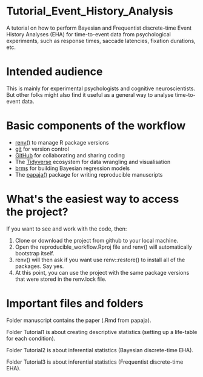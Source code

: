 # Tutorial_Event_History_Analysis
A tutorial on how to perform Bayesian and Frequentist discrete-time Event History Analyses (EHA) for time-to-event data from psychological experiments, such as response times, saccade latencies, fixation durations, etc.

# Intended audience
This is mainly for experimental psychologists and cognitive neuroscientists.
But other folks might also find it useful as a general way to analyse time-to-event data.

# Basic components of the workflow

- [renv()](https://rstudio.github.io/renv/articles/renv.html) to manage R package versions
- [git](https://git-scm.com/book/en/v2/Getting-Started-About-Version-Control) for version control
- [GitHub](https://github.com/) for collaborating and sharing coding
- The [Tidyverse](https://www.tidyverse.org/) ecosystem for data wrangling and visualisation 
- [brms](https://paul-buerkner.github.io/brms/) for building Bayesian regression models
- The [papaja()](https://frederikaust.com/papaja_man/) package for writing reproducible manuscripts

# What's the easiest way to access the project?
If you want to see and work with the code, then:

1. Clone or download the project from github to your local machine.
2. Open the reproducible_workflow.Rproj file and renv() will automatically bootstrap itself.
3. renv() will then ask if you want use renv::restore() to install all of the packages. Say yes.
4. At this point, you can use the project with the same package versions that were stored in the renv.lock file.

# Important files and folders

Folder manuscript contains the paper (.Rmd from papaja).

Folder Tutorial1 is about creating descriptive statistics (setting up a life-table for each condition).

Folder Tutorial2 is about inferential statistics (Bayesian discrete-time EHA).

Folder Tutorial3 is about inferential statistics (Frequentist discrete-time EHA).
